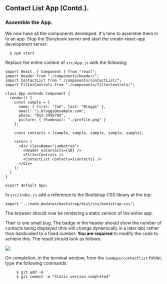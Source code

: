 ## Contact List App (Contd.).

### Assemble the App.

We now have all the components developed. It's time to assemble them in to an app. Stop the Storybook server and start the create-react-app development server:

      $ npm start

 Replace the entire content of `src/App.js` with the following:

~~~
import React, { Component } from "react";
import Header from "./components/header/";
import ContactList from "./components/contactList/";
import FilterControls from "./components/filterControls/";

class App extends Component {
  render() {
    const sample = {
      name: { first: "Joe", last: "Bloggs" },
      email: "j.bloggs@example.com",
      phone: "012-3456789",
      picture: { thumbnail: "./profile.png" }
    };

    const contacts = [sample, sample, sample, sample, sample];

    return (
      <div className="jumbotron">
        <Header noContacts={10} />
        <FilterControls />
        <ContactList contacts={contacts} />
      </div>
    );
  }
}

export default App;
~~~

In `src/index.js` add a reference to the Bootstrap CSS library at the top:

~~~
import "../node_modules/bootstrap/dist/css/bootstrap.css";
~~~

The browser should now be rendering a static version of the entire app. 

Their is one small bug. The badge in the header should show the number of contacts being displayed (this will change dynamically in a later lab) rather than hardcoded to a fixed number. __You are required__ to modify the code to achieve this. The result should look as follows:

![][contactsStatic]

On completion, in the terminal window, from the  `twoApps/contactlist` folder, type the following commands:

         $ git add -A
         $ git commit -m "Static version completed"

[contactsStatic]: ./img/contactsStatic.png
